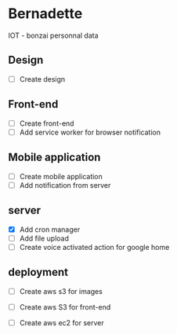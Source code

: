 # Bernadette
IOT - bonzai personnal data

## Design
- [ ] Create design

## Front-end
- [ ] Create front-end
- [ ] Add service worker for browser notification

## Mobile application
- [ ] Create mobile application
- [ ] Add notification from server

## server
- [x] Add cron manager
- [ ] Add file upload
- [ ] Create voice activated action for google home

## deployment
- [ ] Create aws s3 for images
- [ ] Create aws S3 for front-end
- [ ] Create aws ec2 for server

